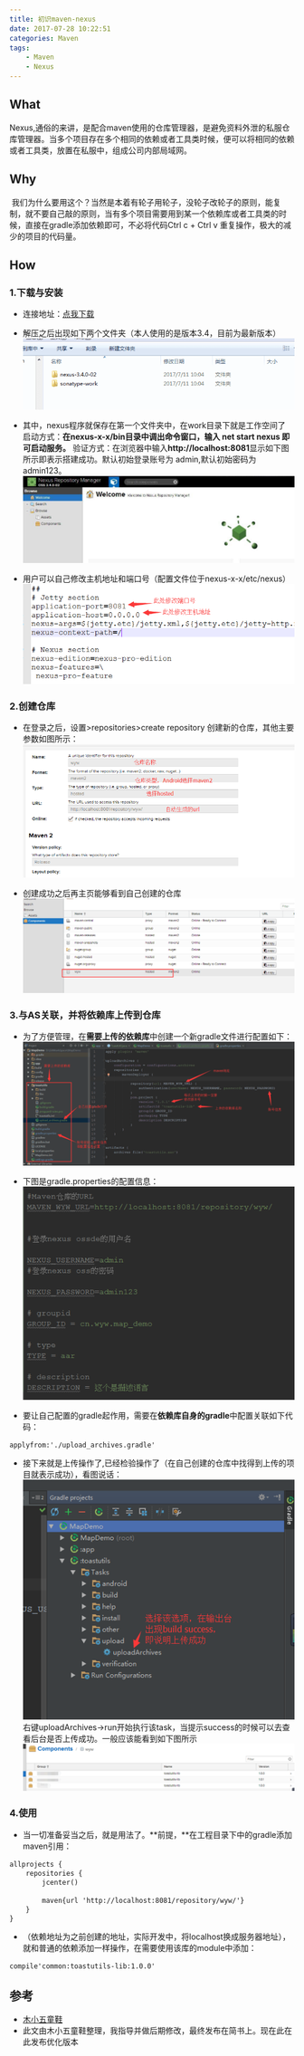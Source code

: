 ```yaml
---
title: 初识maven-nexus
date: 2017-07-28 10:22:51
categories: Maven
tags:
    - Maven
    - Nexus
---
```

## What
Nexus,通俗的来讲，是配合maven使用的仓库管理器，是避免资料外泄的私服仓库管理器。当多个项目存在多个相同的依赖或者工具类时候，便可以将相同的依赖或者工具类，放置在私服中，组成公司内部局域网。
## Why
 我们为什么要用这个？当然是本着有轮子用轮子，没轮子改轮子的原则，能复制，就不要自己敲的原则，当有多个项目需要用到某一个依赖库或者工具类的时候，直接在gradle添加依赖即可，不必将代码Ctrl c + Ctrl v 重复操作，极大的减少的项目的代码量。

<!-- more -->

## How

### 1.下载与安装

-   连接地址：[点我下载](https://www.sonatype.com/download-oss-sonatype)

-   解压之后出现如下两个文件夹（本人使用的是版本3.4，目前为最新版本）
![nuxus全家福](/images/2017/nuxus全家福.png)

-   其中，nexus程序就保存在第一个文件夹中，在work目录下就是工作空间了
启动方式：**在nexus-x-x/bin目录中调出命令窗口，输入 net start nexus 即可启动服务。**
验证方式：在浏览器中输入**http://localhost:8081**显示如下图所示即表示搭建成功。默认初始登录账号为 admin,默认初始密码为 admin123。
![nuxus后台](/images/2017/nuxus后台.jpg)

-   用户可以自己修改主机地址和端口号（配置文件位于nexus-x-x/etc/nexus）
![nuxus配置](/images/2017/nuxus配置.png)

### 2.创建仓库

-   在登录之后，设置>repositories>create repository 创建新的仓库，其他主要参数如图所示：
![nuxus仓库创建](/images/2017/nuxus仓库创建.png)

-   创建成功之后再主页能够看到自己创建的仓库
![nuxus创建仓库结果](/images/2017/nuxus创建仓库结果.png)

### 3.与AS关联，并将依赖库上传到仓库

-   为了方便管理，在**需要上传的依赖库**中创建一个新gradle文件进行配置如下：
![AS中配置gradle打包上传脚本](/images/2017/AS中配置gradle打包上传脚本.png)

-   下图是gradle.properties的配置信息：
![AS中gradle常量配置](/images/2017/AS中gradle常量配置.png)

-   要让自己配置的gradle起作用，需要在**依赖库自身的gradle**中配置关联如下代码：
```
applyfrom:'./upload_archives.gradle' 
```

-   接下来就是上传操作了,已经检验操作了（在自己创建的仓库中找得到上传的项目就表示成功），看图说话：
![AS运行脚本uploadArchives上传](/images/2017/AS运行脚本uploadArchives上传.png)
右键uploadArchives->run开始执行该task，当提示success的时候可以去查看后台是否上传成功。一般应该能看到如下图所示
![nuxus上传成果展示](/images/2017/nuxus上传成果展示.png)

### 4.使用

-   当一切准备妥当之后，就是用法了。**前提，**在工程目录下中的gradle添加maven引用：
```
allprojects {
    repositories {
        jcenter()

        maven{url 'http://localhost:8081/repository/wyw/'}
    }
}
```
-   （依赖地址为之前创建的地址，实际开发中，将localhost换成服务器地址），就和普通的依赖添加一样操作，在需要使用该库的module中添加：
```
compile'common:toastutils-lib:1.0.0'
```


## 参考
-   [木小五童鞋](http://www.jianshu.com/p/0d89418ee298)
-   此文由木小五童鞋整理，我指导并做后期修改，最终发布在简书上。现在此在此发布优化版本